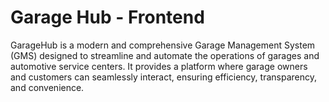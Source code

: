 # Garage Hub - Frontend
GarageHub is a modern and comprehensive Garage Management System (GMS) designed to streamline and automate the operations of garages and automotive service centers. It provides a platform where garage owners and customers can seamlessly interact, ensuring efficiency, transparency, and convenience.
